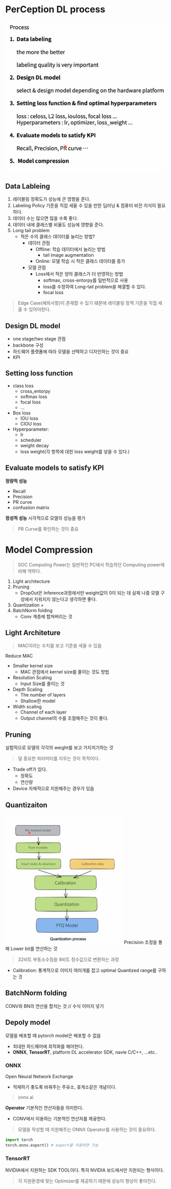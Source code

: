 # PerCeption DL process
![PROCESS](DL_Process.jpg)

## Data Lableing
1. 레이블링 정확도가 성능에 큰 영향을 준다. 
2. Labeling Policy 기준을 직접 세울 수 있을 만한 딥러닝 & 컴퓨터 비전 지식이 필요하다.
3. 데이터 수는 많으면 많을 수록 좋다.
4. 데이터 내에 클래스별 비율도 성능에 영향을 준다.
5. Long tail problem
    + 적은 수의 클래스 데이터를 늘리는 방법?
      + 데이터 관점
        + Offline: 학습 데이터에서 늘리는 방법
          + tail image augmentation
        + Online: 모델 학습 시 적은 클래스 데이터를 증가
      + 모델 관점
        + Loss에서 적은 양의 클래스가 더 반영하는 방법
          + softmax, cross-entorpy를 일반적으로 사용
          + loss를 수정하여 Long-tail problem을 해결할 수 있다. 
          + focal loss

> Edge Case(예외사항)이 존재할 수 있기 떄문에 레이블링 정책 기준을 직접 세울 수 있어야한다. 

## Design DL model
+ one stage/two stage 관점
+ backbone 구성
+ 하드웨어 플랫폼에 따라 모델을 선택하고 디자인하는 것이 중요
+ KPI

## Setting loss function
+ class loss
  + cross_entorpy
  + softmax loss
  + focal loss 
  + ...
+ Box loss
  + IOU loss
  + CIOU loss
+ Hyperparameter:
  + lr
  + scheduler
  + weight decay
  + loss weight(각 항목에 대한 loss weight를 넣을 수 있다.)

## Evaluate models to satisfy KPI

**정량적 성능**
+ Recall
+ Precision
+ PR curve
+ confusiion matrix

**정성적 성능**
시각적으로 모델의 성능을 평가

> PR Curve를 확인하는 것이 중요

# Model Compression
> SOC Computing Power는 일반적인 PC에서 학습하던 Computing power에 비해 약하다.

1. Light architecture
2. Pruning
   + DropOut은 Inference과정에서만 weight값이 0이 되는 데 실제 나중 모델 구성에서 지워지지 않는다고 생각하면 좋다.
3. Quantization
   + 
4. BatchNorm folding
   + Conv 계층에 합쳐버리는 것

## Light Architeture
> MAC이라는 수치를 보고 기준을 세울 수 있음

Reduce MAC
+ Smaller kernel size
  + MAC 관점에서 kernel size를 줄이는 것도 방법
+ Resolution Scaling
  + Input Size를 줄이는 것
+ Depth Scaling
  + The number of layers
  + Shallow한 model
+ Width scaling
  + Channel of each layer
  + Output channel의 수를 조절해주는 것이 좋다.

## Pruning
실험적으로 모델의 각각의 weight를 보고 가지치기하는 것
> 덜 중요한 파라미터를 지우는 것이 목적이다. 

+ Trade off가 있다.
  + 정확도
  + 연산량
+ Device 자체적으로 지원해주는 경우가 있음

## Quantizaiton
![Quantization](Quantization.jpg)
Precision 조정을 통해 Lower bit를 연산하는 것

> 32비트 부동소수점을 8비트 정수값으로 변환하는 과정
 
+ Calibration: 통계적으로 이미지 여러개를 잡고 optimal Quantized range를 구하는 것

## BatchNorm folding
CONV와 BN의 연산을 합치는 것
// 수식 이미지 넣기

## Depoly model
모델을 배포할 때 pytorch model은 배포할 수 없음
+ 최대한 하드웨어에 최적화를 해야한다.
+ **ONNX**, **TensorRT**, platform DL accelerator SDK, navie C/C++, ...etc..

### ONNX
Open Neural Network Exchange
+ 적재하기 좋도록 바꿔주는 주유소, 휴게소같은 개념이다.

> onnx.ai

**Operator**
기본적인 연산자들을 의미한다. 
+ CONV에서 이용하는 기본적인 연산자를 제곻한다.

> 모델을 작성할 때 지원해주는 ONNX Operator를 사용하는 것이 중요하다.

```python
import torch
torch.onnx.export() # export를 이용하면 가능
```

### TensorRT
NVIDIA에서 지원하는 SDK TOOL이다. 특히 NVIDIA 보드에서만 지원되는 형식이다. 

> 각 지원환경에 맞는 Optimizer를 제공하기 때문에 성능이 향상이 좋아진다. 

